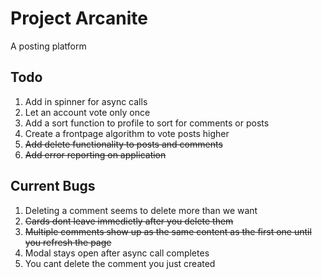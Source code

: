 # Project Arcanite

A posting platform

## Todo

1. Add in spinner for async calls
2. Let an account vote only once
3. Add a sort function to profile to sort for comments or posts
4. Create a frontpage algorithm to vote posts higher
5. ~~Add delete functionality to posts and comments~~
6. ~~Add error reporting on application~~

## Current Bugs

1. Deleting a comment seems to delete more than we want
2. ~~Cards dont leave immedietly after you delete them~~
3. ~~Multiple comments show up as the same content as the first one until you refresh the page~~
4. Modal stays open after async call completes
5. You cant delete the comment you just created